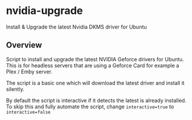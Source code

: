 # nvidia-upgrade
Install &amp; Upgrade the latest Nvidia DKMS driver for Ubuntu


Overview
-------------

Script to install and upgrade the latest NVIDIA Geforce drivers for Ubuntu. 
This is for headless servers that are using a Geforce Card for example a Plex / Emby server. 

The script is a basic one which will download the latest driver and install it silently. 

By default the script is interactive if it detects the latest is already installed.<br>
To skip this and fully automate the script, change `interactive=true` to `interactive=false`

